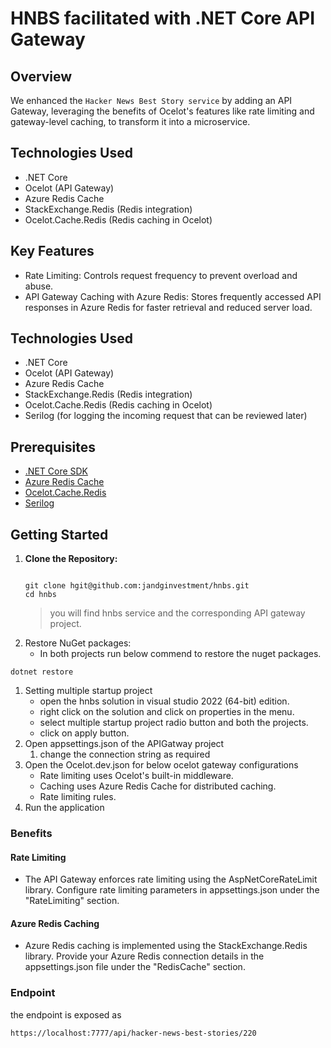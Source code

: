 # HNBS facilitated with .NET Core API Gateway
## Overview
We enhanced the ```Hacker News Best Story service``` by adding an API Gateway, leveraging the benefits of Ocelot's features like rate limiting and gateway-level caching, to transform it into a microservice.
## Technologies Used

- .NET Core
- Ocelot (API Gateway)
- Azure Redis Cache
- StackExchange.Redis (Redis integration)
- Ocelot.Cache.Redis (Redis caching in Ocelot)

## Key Features

- Rate Limiting: Controls request frequency to prevent overload and abuse.
- API Gateway Caching with Azure Redis: Stores frequently accessed API responses in Azure Redis for faster retrieval and reduced server load.

## Technologies Used

- .NET Core
- Ocelot (API Gateway)
- Azure Redis Cache
- StackExchange.Redis (Redis integration)
- Ocelot.Cache.Redis (Redis caching in Ocelot)
- Serilog (for logging the incoming request that can be reviewed later)

## Prerequisites

- [.NET Core SDK](https://dotnet.microsoft.com/download)
- [Azure Redis Cache](https://azure.microsoft.com/en-us/services/cache/)
- [Ocelot.Cache.Redis](https://www.nuget.org/packages/Ocelot.Cache.Redis/#readme-body-tab)
- [Serilog](https://www.nuget.org/packages/serilog/)

## Getting Started

1. **Clone the Repository:**
   ```
   
   git clone hgit@github.com:jandginvestment/hnbs.git
   cd hnbs

   ```
   > you will find hnbs service and the corresponding API gateway project.
1. Restore NuGet packages:
   - In both projects run below commend to restore the nuget packages.
  ```
  dotnet restore
 ```

 1. Setting multiple startup project
	- open the hnbs solution in visual studio 2022 (64-bit) edition.
	- right click on the solution and click on properties in the menu.
	- select multiple startup project radio button and both the projects.
	- click on apply button.
 2. Open appsettings.json of the APIGatway project
	1. change the connection string as required
 1. Open the Ocelot.dev.json for below ocelot gateway configurations
	- Rate limiting uses Ocelot's built-in middleware.
	- Caching uses Azure Redis Cache for distributed caching.
	- Rate limiting rules.
 1. Run the application

 ### Benefits
 #### Rate Limiting
- The API Gateway enforces rate limiting using the AspNetCoreRateLimit library. Configure rate limiting parameters in appsettings.json under the "RateLimiting" section.

#### Azure Redis Caching
  - Azure Redis caching is implemented using the StackExchange.Redis library. Provide your Azure Redis connection details in the appsettings.json file under the "RedisCache" section.

### Endpoint
the endpoint is exposed as 
```
https://localhost:7777/api/hacker-news-best-stories/220
```
